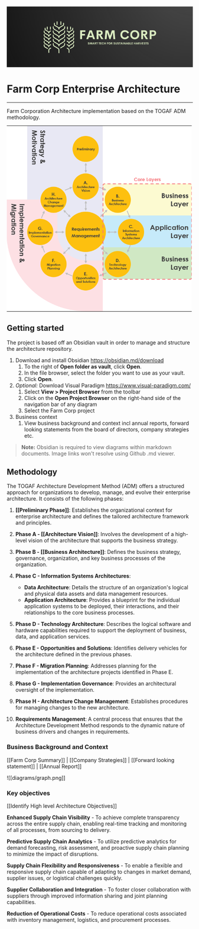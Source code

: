 ![FarmCorpLogo](assets/logo.png)
# Farm Corp Enterprise Architecture
___
Farm Corporation Architecture implementation based on the TOGAF ADM methodology.

![togaf](assets/togaf.png)
## Getting started

The project is based off an Obsidian vault in order to manage and structure the architecture repository.
1. Download and install Obsidian https://obsidian.md/download
	1. To the right of **Open folder as vault**, click **Open**.
	2. In the file browser, select the folder you want to use as your vault.
	3. Click **Open**.
2. _Optional:_ Download Visual Paradigm https://www.visual-paradigm.com/
	1. Select **View > Project Browser** from the toolbar
	2. Click on the **Open Project Browser** on the right-hand side of the navigation bar of any diagram
	3. Select the Farm Corp project
3. Business context
	1. View business background and context incl annual reports, forward looking statements from the board of directors, company strategies etc.

> **Note:** Obsidian is required to view diagrams within markdown documents. Image links won't resolve using Github .md viewer.

## Methodology

The TOGAF Architecture Development Method (ADM) offers a structured approach for organizations to develop, manage, and evolve their enterprise architecture. It consists of the following phases:

1. **[[Preliminary Phase]]**: Establishes the organizational context for enterprise architecture and defines the tailored architecture framework and principles.
    
2. **Phase A - [[Architecture Vision]]**: Involves the development of a high-level vision of the architecture that supports the business strategy.
    
3. **Phase B - [[Business Architecture]]**: Defines the business strategy, governance, organization, and key business processes of the organization.
    
4. **Phase C - Information Systems Architectures**:
    - **Data Architecture**: Details the structure of an organization's logical and physical data assets and data management resources.
    - **Application Architecture**: Provides a blueprint for the individual application systems to be deployed, their interactions, and their relationships to the core business processes.
5. **Phase D - Technology Architecture**: Describes the logical software and hardware capabilities required to support the deployment of business, data, and application services.
    
6. **Phase E - Opportunities and Solutions**: Identifies delivery vehicles for the architecture defined in the previous phases.
    
7. **Phase F - Migration Planning**: Addresses planning for the implementation of the architecture projects identified in Phase E.
    
8. **Phase G - Implementation Governance**: Provides an architectural oversight of the implementation.
    
9. **Phase H - Architecture Change Management**: Establishes procedures for managing changes to the new architecture.
    
10. **Requirements Management**: A central process that ensures that the Architecture Development Method responds to the dynamic nature of business drivers and changes in requirements.

### Business Background and Context

[[Farm Corp Summary]] | [[Company Strategies]] | [[Forward looking statement]] | [[Annual Report]]

![[diagrams/graph.png]]
### Key objectives

[[Identify High level Architecture Objectives]]

**Enhanced Supply Chain Visibility** - To achieve complete transparency across the entire supply chain, enabling real-time tracking and monitoring of all processes, from sourcing to delivery.

**Predictive Supply Chain Analytics** - To utilize predictive analytics for demand forecasting, risk assessment, and proactive supply chain planning to minimize the impact of disruptions.

**Supply Chain Flexibility and Responsiveness** - To enable a flexible and responsive supply chain capable of adapting to changes in market demand, supplier issues, or logistical challenges quickly.

**Supplier Collaboration and Integration** - To foster closer collaboration with suppliers through improved information sharing and joint planning capabilities.

**Reduction of Operational Costs** - To reduce operational costs associated with inventory management, logistics, and procurement processes.

